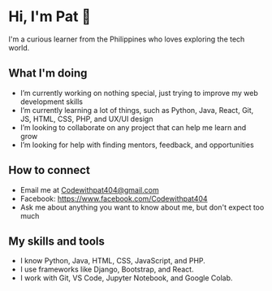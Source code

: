 # Hi, I'm Pat 👋

I'm a curious learner from the Philippines who loves exploring the tech world.

## What I'm doing

- I’m currently working on nothing special, just trying to improve my web development skills
- I’m currently learning a lot of things, such as Python, Java, React, Git, JS, HTML, CSS, PHP, and UX/UI design
- I’m looking to collaborate on any project that can help me learn and grow
- I’m looking for help with finding mentors, feedback, and opportunities

## How to connect

- Email me at Codewithpat404@gmail.com 
- Facebook: https://www.facebook.com/Codewithpat404
- Ask me about anything you want to know about me, but don't expect too much
## My skills and tools

- I know Python, Java, HTML, CSS, JavaScript, and PHP.
- I use frameworks like Django, Bootstrap, and React.
- I work with Git, VS Code, Jupyter Notebook, and Google Colab.

